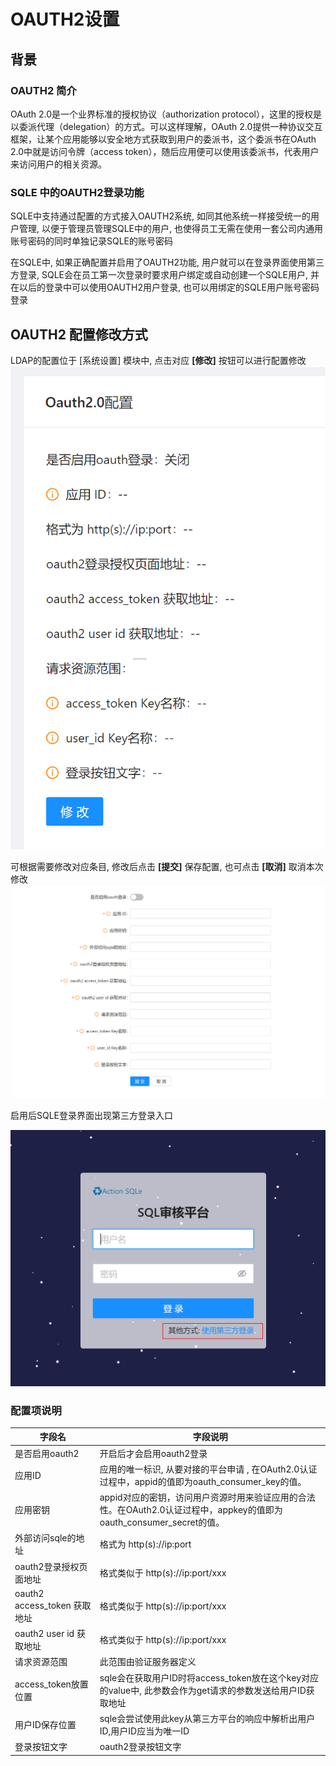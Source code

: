 # OAUTH2设置

## 背景

### OAUTH2 简介

OAuth 2.0是一个业界标准的授权协议（authorization protocol），这里的授权是以委派代理（delegation）的方式。可以这样理解，OAuth
2.0提供一种协议交互框架，让某个应用能够以安全地方式获取到用户的委派书，这个委派书在OAuth 2.0中就是访问令牌（access token），随后应用便可以使用该委派书，代表用户来访问用户的相关资源。

### SQLE 中的OAUTH2登录功能

SQLE中支持通过配置的方式接入OAUTH2系统, 如同其他系统一样接受统一的用户管理, 以便于管理员管理SQLE中的用户, 也使得员工无需在使用一套公司内通用账号密码的同时单独记录SQLE的账号密码

在SQLE中, 如果正确配置并启用了OAUTH2功能, 用户就可以在登录界面使用第三方登录, SQLE会在员工第一次登录时要求用户绑定或自动创建一个SQLE用户, 并在以后的登录中可以使用OAUTH2用户登录,
也可以用绑定的SQLE用户账号密码登录

## OAUTH2 配置修改方式

LDAP的配置位于 [系统设置] 模块中, 点击对应 **[修改]** 按钮可以进行配置修改
![oauth2_position](oauth2_position.png)

可根据需要修改对应条目, 修改后点击 **[提交]** 保存配置, 也可点击 **[取消]** 取消本次修改
![setting_oauth2_position](setting_oauth2_position.png)

启用后SQLE登录界面出现第三方登录入口

![oauth2_user_login](oauth2_user_login.png)

### 配置项说明

| 字段名 | 字段说明 |
| --- | --- |
| 是否启用oauth2 |开启后才会启用oauth2登录 |
| 应用ID |  应用的唯一标识, 从要对接的平台申请 , 在OAuth2.0认证过程中，appid的值即为oauth_consumer_key的值。 |
| 应用密钥 |  appid对应的密钥，访问用户资源时用来验证应用的合法性。在OAuth2.0认证过程中，appkey的值即为oauth_consumer_secret的值。 |
| 外部访问sqle的地址 | 格式为 http(s)://ip:port |
| oauth2登录授权页面地址 | 格式类似于 http(s)://ip:port/xxx |
| oauth2 access_token 获取地址 | 格式类似于 http(s)://ip:port/xxx |
| oauth2 user id 获取地址 |  格式类似于 http(s)://ip:port/xxx |
| 请求资源范围 |  此范围由验证服务器定义 |
| access_token放置位置 | sqle会在获取用户ID时将access_token放在这个key对应的value中, 此参数会作为get请求的参数发送给用户ID获取地址 |
| 用户ID保存位置 | sqle会尝试使用此key从第三方平台的响应中解析出用户ID,用户ID应当为唯一ID |
| 登录按钮文字 | oauth2登录按钮文字 |